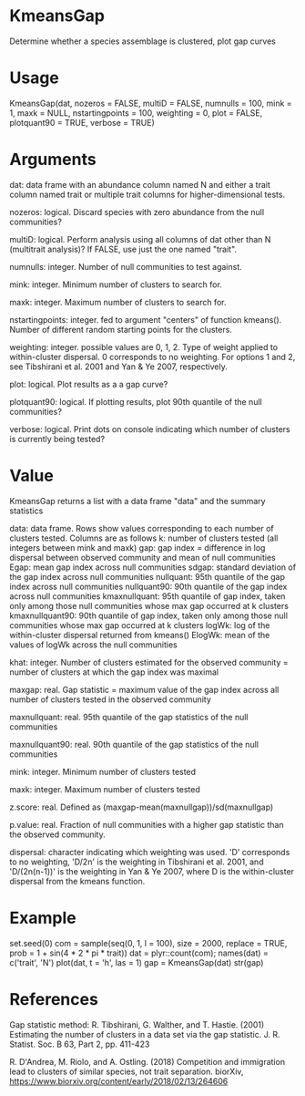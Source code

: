 # KmeansGap
Determine whether a species assemblage is clustered, plot gap curves

# Usage
KmeansGap(dat, nozeros = FALSE, multiD = FALSE, numnulls = 100, mink = 1, maxk = NULL, nstartingpoints = 100, weighting = 0, plot = FALSE, plotquant90 = TRUE, verbose = TRUE)

# Arguments
dat: data frame with an abundance column named N and either a trait column named trait or multiple trait columns for higher-dimensional tests.

nozeros: logical. Discard species with zero abundance from the null communities?

multiD: logical. Perform analysis using all columns of dat other than N (multitrait analysis)? If FALSE, use just the one named "trait".

numnulls: integer. Number of null communities to test against.

mink: integer. Minimum number of clusters to search for.

maxk: integer. Maximum number of clusters to search for.

nstartingpoints: integer. fed to argument "centers" of function kmeans(). Number of different random starting points for the clusters.

weighting: integer. possible values are 0, 1, 2. Type of weight applied to within-cluster dispersal. 0 corresponds to no weighting. For options 1 and 2, see Tibshirani et al. 2001 and Yan & Ye 2007, respectively.

plot: logical. Plot results as a a gap curve?

plotquant90: logical. If plotting results, plot 90th quantile of the null communities?

verbose: logical. Print dots on console indicating which number of clusters is currently being tested?


# Value
KmeansGap returns a list with a data frame "data" and the summary statistics

data: data frame. Rows show values corresponding to each number of clusters tested. Columns are as follows
		k: number of clusters tested (all integers between mink and maxk)
		gap: gap index = difference in log dispersal between observed community and mean of null communities
		Egap: mean gap index across null communities 
		sdgap: standard deviation of the gap index across null communities 
		nullquant: 95th quantile of the gap index across null communities
		nullquant90: 90th quantile of the gap index across null communities
		kmaxnullquant: 95th quantile of gap index, taken only among those null communities whose max gap occurred at k clusters
		kmaxnullquant90: 90th quantile of gap index, taken only among those null communities whose max gap occurred at k clusters
		logWk: log of the within-cluster dispersal returned from kmeans()
		ElogWk: mean of the values of logWk across the null communities

khat: integer. Number of clusters estimated for the observed community = number of clusters at which the gap index was maximal

maxgap: real. Gap statistic = maximum value of the gap index across all number of clusters tested in the observed community

maxnullquant: real. 95th quantile of the gap statistics of the null communities

maxnullquant90: real. 90th quantile of the gap statistics of the null communities

mink: integer. Minimum number of clusters tested

maxk: integer. Maximum number of clusters tested

z.score: real. Defined as (maxgap-mean(maxnullgap))/sd(maxnullgap)

p.value: real. Fraction of null communities with a higher gap statistic than the observed community.

dispersal: character indicating which weighting was used. 'D' corresponds to no weighting, 'D/2n' is the weighting in Tibshirani et al. 2001, and 'D/(2n(n-1))' is the weighting in Yan & Ye 2007, where D is the within-cluster dispersal from the kmeans function.


# Example
set.seed(0)
com = sample(seq(0, 1, l = 100), size = 2000, replace = TRUE, prob = 1 + sin(4 * 2 * pi * trait))
dat = plyr::count(com); names(dat) = c('trait', 'N')
plot(dat, t = 'h', las = 1)
gap = KmeansGap(dat)
str(gap)


# References 
Gap statistic method: R. Tibshirani, G. Walther, and T. Hastie. (2001) Estimating the number of clusters in a data set via the gap statistic. J. R. Statist. Soc. B 63, Part 2, pp. 411-423

R. D'Andrea, M. Riolo, and A. Ostling. (2018) Competition and immigration lead to clusters of similar species, not trait separation. biorXiv, https://www.biorxiv.org/content/early/2018/02/13/264606 
